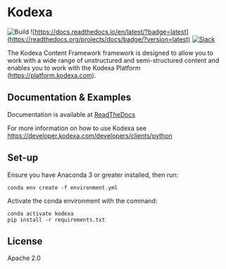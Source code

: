 # Kodexa

![Build](https://github.com/kodexa-ai/kodexa/workflows/Python%20Package%20Using%20Anaconda/badge.svg)
![https://docs.readthedocs.io/en/latest/?badge=latest](https://readthedocs.org/projects/docs/badge/?version=latest) 
[![Slack](https://slack.kodexa.com/badge.svg?version)](https://slack.kodexa.com/)


The Kodexa Content Framework framework is designed to allow you to work with a wide range of unstructured and semi-structured content and enables you to work with the Kodexa Platform (https://platform.kodexa.com).

## Documentation & Examples

Documentation is available at [ReadTheDocs](https://kodexa-kodexa.readthedocs-hosted.com/en/latest/)

For more information on how to use Kodexa see https://developer.kodexa.com/developers/clients/python

## Set-up

Ensure you have Anaconda 3 or greater installed, then run:

    conda env create -f environment.yml 
    
Activate the conda environment with the command:

    conda activate kodexa
    pip install -r requirements.txt

## License

Apache 2.0
